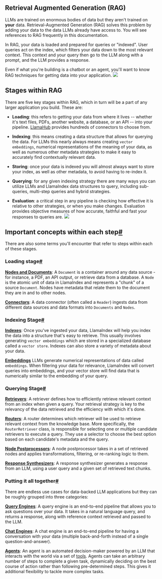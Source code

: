 ## Retrieval Augmented Generation (RAG)


LLMs are trained on enormous bodies of data but they aren't trained on **your** data. Retrieval-Augmented Generation (RAG) solves this problem by adding your data to the data LLMs already have access to. You will see references to RAG frequently in this documentation.

In RAG, your data is loaded and prepared for queries or "indexed". User queries act on the index, which filters your data down to the most relevant context. This context and your query then go to the LLM along with a prompt, and the LLM provides a response.

Even if what you're building is a chatbot or an agent, you'll want to know RAG techniques for getting data into your application.
![](https://docs.llamaindex.ai/en/stable/_static/getting_started/basic_rag.png)
## Stages within RAG

There are five key stages within RAG, which in turn will be a part of any larger application you build. These are:

- **Loading**: this refers to getting your data from where it lives -- whether it's text files, PDFs, another website, a database, or an API -- into your pipeline. [LlamaHub](https://llamahub.ai/) provides hundreds of connectors to choose from.
    
- **Indexing**: this means creating a data structure that allows for querying the data. For LLMs this nearly always means creating `vector embeddings`, numerical representations of the meaning of your data, as well as numerous other metadata strategies to make it easy to accurately find contextually relevant data.
    
- **Storing**: once your data is indexed you will almost always want to store your index, as well as other metadata, to avoid having to re-index it.
    
- **Querying**: for any given indexing strategy there are many ways you can utilize LLMs and LlamaIndex data structures to query, including sub-queries, multi-step queries and hybrid strategies.
    
- **Evaluation**: a critical step in any pipeline is checking how effective it is relative to other strategies, or when you make changes. Evaluation provides objective measures of how accurate, faithful and fast your responses to queries are.
![](https://docs.llamaindex.ai/en/stable/_static/getting_started/stages.png)

## Important concepts within each step[#](https://docs.llamaindex.ai/en/stable/getting_started/concepts/#important-concepts-within-each-step "Permanent link")

There are also some terms you'll encounter that refer to steps within each of these stages.

### Loading stage[#](https://docs.llamaindex.ai/en/stable/getting_started/concepts/#loading-stage "Permanent link")

[**Nodes and Documents**](https://docs.llamaindex.ai/en/stable/module_guides/loading/documents_and_nodes/): A `Document` is a container around any data source - for instance, a PDF, an API output, or retrieve data from a database. A `Node` is the atomic unit of data in LlamaIndex and represents a "chunk" of a source `Document`. Nodes have metadata that relate them to the document they are in and to other nodes.

[**Connectors**](https://docs.llamaindex.ai/en/stable/module_guides/loading/connector/): A data connector (often called a `Reader`) ingests data from different data sources and data formats into `Documents` and `Nodes`.

### Indexing Stage[#](https://docs.llamaindex.ai/en/stable/getting_started/concepts/#indexing-stage "Permanent link")

[**Indexes**](https://docs.llamaindex.ai/en/stable/module_guides/indexing/): Once you've ingested your data, LlamaIndex will help you index the data into a structure that's easy to retrieve. This usually involves generating `vector embeddings` which are stored in a specialized database called a `vector store`. Indexes can also store a variety of metadata about your data.

[**Embeddings**](https://docs.llamaindex.ai/en/stable/module_guides/models/embeddings/) LLMs generate numerical representations of data called `embeddings`. When filtering your data for relevance, LlamaIndex will convert queries into embeddings, and your vector store will find data that is numerically similar to the embedding of your query.

### Querying Stage[#](https://docs.llamaindex.ai/en/stable/getting_started/concepts/#querying-stage "Permanent link")

[**Retrievers**](https://docs.llamaindex.ai/en/stable/module_guides/querying/retriever/): A retriever defines how to efficiently retrieve relevant context from an index when given a query. Your retrieval strategy is key to the relevancy of the data retrieved and the efficiency with which it's done.

[**Routers**](https://docs.llamaindex.ai/en/stable/module_guides/querying/router/): A router determines which retriever will be used to retrieve relevant context from the knowledge base. More specifically, the `RouterRetriever` class, is responsible for selecting one or multiple candidate retrievers to execute a query. They use a selector to choose the best option based on each candidate's metadata and the query.

[**Node Postprocessors**](https://docs.llamaindex.ai/en/stable/module_guides/querying/node_postprocessors/): A node postprocessor takes in a set of retrieved nodes and applies transformations, filtering, or re-ranking logic to them.

[**Response Synthesizers**](https://docs.llamaindex.ai/en/stable/module_guides/querying/response_synthesizers/): A response synthesizer generates a response from an LLM, using a user query and a given set of retrieved text chunks.

### Putting it all together[#](https://docs.llamaindex.ai/en/stable/getting_started/concepts/#putting-it-all-together "Permanent link")

There are endless use cases for data-backed LLM applications but they can be roughly grouped into three categories:

[**Query Engines**](https://docs.llamaindex.ai/en/stable/module_guides/deploying/query_engine/): A query engine is an end-to-end pipeline that allows you to ask questions over your data. It takes in a natural language query, and returns a response, along with reference context retrieved and passed to the LLM.

[**Chat Engines**](https://docs.llamaindex.ai/en/stable/module_guides/deploying/chat_engines/): A chat engine is an end-to-end pipeline for having a conversation with your data (multiple back-and-forth instead of a single question-and-answer).

[**Agents**](https://docs.llamaindex.ai/en/stable/module_guides/deploying/agents/): An agent is an automated decision-maker powered by an LLM that interacts with the world via a set of [tools](https://docs.llamaindex.ai/en/stable/module_guides/deploying/agents/tools/llamahub_tools_guide/). Agents can take an arbitrary number of steps to complete a given task, dynamically deciding on the best course of action rather than following pre-determined steps. This gives it additional flexibility to tackle more complex tasks.